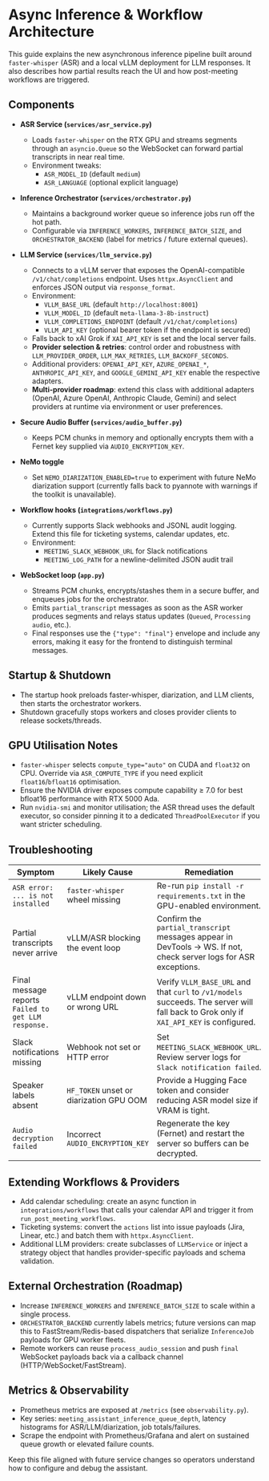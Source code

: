 # Async Inference & Workflow Architecture

This guide explains the new asynchronous inference pipeline built around
`faster-whisper` (ASR) and a local vLLM deployment for LLM responses. It also
describes how partial results reach the UI and how post-meeting workflows are
triggered.

## Components

- **ASR Service (`services/asr_service.py`)**
  - Loads `faster-whisper` on the RTX GPU and streams segments through an
    `asyncio.Queue` so the WebSocket can forward partial transcripts in near
    real time.
  - Environment tweaks:
    - `ASR_MODEL_ID` (default `medium`)
    - `ASR_LANGUAGE` (optional explicit language)

- **Inference Orchestrator (`services/orchestrator.py`)**
  - Maintains a background worker queue so inference jobs run off the hot path.
  - Configurable via `INFERENCE_WORKERS`, `INFERENCE_BATCH_SIZE`, and `ORCHESTRATOR_BACKEND` (label for metrics / future external queues).

- **LLM Service (`services/llm_service.py`)**
  - Connects to a vLLM server that exposes the OpenAI-compatible
    `/v1/chat/completions` endpoint. Uses `httpx.AsyncClient` and enforces JSON
    output via `response_format`.
  - Environment:
    - `VLLM_BASE_URL` (default `http://localhost:8001`)
    - `VLLM_MODEL_ID` (default `meta-llama-3-8b-instruct`)
    - `VLLM_COMPLETIONS_ENDPOINT` (default `/v1/chat/completions`)
    - `VLLM_API_KEY` (optional bearer token if the endpoint is secured)
  - Falls back to xAI Grok if `XAI_API_KEY` is set and the local server fails.
  - **Provider selection & retries**: control order and robustness with
    `LLM_PROVIDER_ORDER`, `LLM_MAX_RETRIES`, `LLM_BACKOFF_SECONDS`.
  - Additional providers: `OPENAI_API_KEY`, `AZURE_OPENAI_*`, `ANTHROPIC_API_KEY`,
    and `GOOGLE_GEMINI_API_KEY` enable the respective adapters.
  - **Multi-provider roadmap**: extend this class with additional adapters (OpenAI, Azure OpenAI, Anthropic Claude, Gemini) and select providers at runtime via environment or user preferences.

- **Secure Audio Buffer (`services/audio_buffer.py`)**
  - Keeps PCM chunks in memory and optionally encrypts them with a Fernet key
    supplied via `AUDIO_ENCRYPTION_KEY`.
- **NeMo toggle**
  - Set `NEMO_DIARIZATION_ENABLED=true` to experiment with future NeMo diarization support (currently falls back to pyannote with warnings if the toolkit is unavailable).

- **Workflow hooks (`integrations/workflows.py`)**
  - Currently supports Slack webhooks and JSONL audit logging. Extend this file
    for ticketing systems, calendar updates, etc.
  - Environment:
    - `MEETING_SLACK_WEBHOOK_URL` for Slack notifications
    - `MEETING_LOG_PATH` for a newline-delimited JSON audit trail

- **WebSocket loop (`app.py`)**
  - Streams PCM chunks, encrypts/stashes them in a secure buffer, and enqueues
    jobs for the orchestrator.
  - Emits `partial_transcript` messages as soon as the ASR worker produces
    segments and relays status updates (`Queued`, `Processing audio`, etc.).
  - Final responses use the `{"type": "final"}` envelope and include any
    errors, making it easy for the frontend to distinguish terminal messages.

## Startup & Shutdown

- The startup hook preloads faster-whisper, diarization, and LLM clients, then
  starts the orchestrator workers.
- Shutdown gracefully stops workers and closes provider clients to release
  sockets/threads.

## GPU Utilisation Notes

- `faster-whisper` selects `compute_type="auto"` on CUDA and `float32` on CPU.
  Override via `ASR_COMPUTE_TYPE` if you need explicit `float16`/`bfloat16`
  optimisation.
- Ensure the NVIDIA driver exposes compute capability ≥ 7.0 for best bfloat16
  performance with RTX 5000 Ada.
- Run `nvidia-smi` and monitor utilisation; the ASR thread uses the default
  executor, so consider pinning it to a dedicated `ThreadPoolExecutor` if you
  want stricter scheduling.

## Troubleshooting

| Symptom | Likely Cause | Remediation |
| ------- | ------------ | ----------- |
| `ASR error: ... is not installed` | `faster-whisper` wheel missing | Re-run `pip install -r requirements.txt` in the GPU-enabled environment. |
| Partial transcripts never arrive | vLLM/ASR blocking the event loop | Confirm the `partial_transcript` messages appear in DevTools → WS. If not, check server logs for ASR exceptions. |
| Final message reports `Failed to get LLM response.` | vLLM endpoint down or wrong URL | Verify `VLLM_BASE_URL` and that `curl` to `/v1/models` succeeds. The server will fall back to Grok only if `XAI_API_KEY` is configured. |
| Slack notifications missing | Webhook not set or HTTP error | Set `MEETING_SLACK_WEBHOOK_URL`. Review server logs for `Slack notification failed`. |
| Speaker labels absent | `HF_TOKEN` unset or diarization GPU OOM | Provide a Hugging Face token and consider reducing ASR model size if VRAM is tight. |
| `Audio decryption failed` | Incorrect `AUDIO_ENCRYPTION_KEY` | Regenerate the key (Fernet) and restart the server so buffers can be decrypted. |

## Extending Workflows & Providers

- Add calendar scheduling: create an async function in `integrations/workflows`
  that calls your calendar API and trigger it from `run_post_meeting_workflows`.
- Ticketing systems: convert the `actions` list into issue payloads (Jira,
  Linear, etc.) and batch them with `httpx.AsyncClient`.
- Additional LLM providers: create subclasses of `LLMService` or inject a
  strategy object that handles provider-specific payloads and schema validation.

## External Orchestration (Roadmap)
- Increase `INFERENCE_WORKERS` and `INFERENCE_BATCH_SIZE` to scale within a
  single process.
- `ORCHESTRATOR_BACKEND` currently labels metrics; future versions can map this
  to FastStream/Redis-based dispatchers that serialize `InferenceJob` payloads
  for GPU worker fleets.
- Remote workers can reuse `process_audio_session` and push `final` WebSocket
  payloads back via a callback channel (HTTP/WebSocket/FastStream).

## Metrics & Observability
- Prometheus metrics are exposed at `/metrics` (see `observability.py`).
- Key series: `meeting_assistant_inference_queue_depth`, latency histograms for ASR/LLM/diarization, job totals/failures.
- Scrape the endpoint with Prometheus/Grafana and alert on sustained queue growth or elevated failure counts.

Keep this file aligned with future service changes so operators understand how
to configure and debug the assistant.
